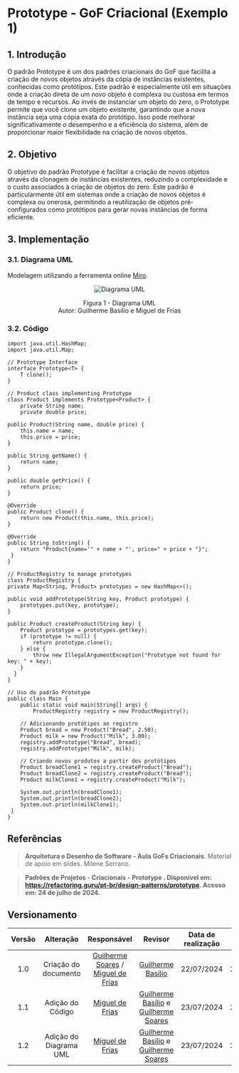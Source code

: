 # Prototype - GoF Criacional (Exemplo 1)

## 1. Introdução

O padrão Prototype é um dos padrões criacionais do GoF que facilita a criação de novos objetos através da cópia de instâncias existentes, conhecidas como protótipos. Este padrão é especialmente útil em situações onde a criação direta de um novo objeto é complexa ou custosa em termos de tempo e recursos. Ao invés de instanciar um objeto do zero, o Prototype permite que você clone um objeto existente, garantindo que a nova instância seja uma cópia exata do protótipo. Isso pode melhorar significativamente o desempenho e a eficiência do sistema, além de proporcionar maior flexibilidade na criação de novos objetos.

## 2. Objetivo

O objetivo do padrão Prototype é facilitar a criação de novos objetos através da clonagem de instâncias existentes, reduzindo a complexidade e o custo associados à criação de objetos do zero. Este padrão é particularmente útil em sistemas onde a criação de novos objetos é complexa ou onerosa, permitindo a reutilização de objetos pré-configurados como protótipos para gerar novas instâncias de forma eficiente.

## 3. Implementação


### 3.1. Diagrama UML
Modelagem utilizando a ferramenta online [Miro](https://miro.com/app/board/).

<div align = "center"><img src="" alt="Diagrama UML">
<p>Figura 1 - Diagrama UML<br> Autor: Guilherme Basilio e Miguel de Frias</p></div>

### 3.2. Código

    import java.util.HashMap;
    import java.util.Map;

    // Prototype Interface
    interface Prototype<T> {
        T clone();
    }

    // Product class implementing Prototype
    class Product implements Prototype<Product> {
        private String name;
        private double price;

    public Product(String name, double price) {
        this.name = name;
        this.price = price;
    }

    public String getName() {
        return name;
    }

    public double getPrice() {
        return price;
    }

    @Override
    public Product clone() {
        return new Product(this.name, this.price);
    }

    @Override
    public String toString() {
        return "Product{name='" + name + "', price=" + price + "}";
     }
    }

    // ProductRegistry to manage prototypes
    class ProductRegistry {
    private Map<String, Product> prototypes = new HashMap<>();

    public void addPrototype(String key, Product prototype) {
        prototypes.put(key, prototype);
    }

    public Product createProduct(String key) {
        Product prototype = prototypes.get(key);
        if (prototype != null) {
            return prototype.clone();
        } else {
            throw new IllegalArgumentException("Prototype not found for key: " + key);
        }
      }
    }

    // Uso do padrão Prototype
    public class Main {
        public static void main(String[] args) {
            ProductRegistry registry = new ProductRegistry();

        // Adicionando protótipos ao registro
        Product bread = new Product("Bread", 2.50);
        Product milk = new Product("Milk", 3.00);
        registry.addPrototype("Bread", bread);
        registry.addPrototype("Milk", milk);

        // Criando novos produtos a partir dos protótipos
        Product breadClone1 = registry.createProduct("Bread");
        Product breadClone2 = registry.createProduct("Bread");
        Product milkClone1 = registry.createProduct("Milk");

        System.out.println(breadClone1);
        System.out.println(breadClone2);
        System.out.println(milkClone1);
     }
    }

## Referências

> **Arquitetura e Desenho de Software - Aula GoFs Criacionais**. Material de apoio em slides. Milene Serrano.

> **Padrões de Projetos - Criacionais - Prototype . Disponível em: <https://refactoring.guru/pt-br/design-patterns/prototype>. Acesso em: 24 de julho de 2024.**

## Versionamento

| Versão | Alteração |  Responsável  | Revisor | Data de realização | Data de revisão |
| :------: | :---: | :-----: | :----: | :----: | :-----: |
| 1.0 | Criação do documento | [Guilherme Soares](https://github.com/GuilhermeSoaress) / [Miguel de Frias](https://github.com/migueldefrias) | [Guilherme Basílio](https://github.com/GuilhermeBES) | 22/07/2024 | 22/07/2024 |
| 1.1 | Adição do Código | [Miguel de Frias](https://github.com/migueldefrias) | [Guilherme Basílio](https://github.com/GuilhermeBES) e [Guilherme Soares](https://github.com/GuilhermeSoaress)| 23/07/2024 | 24/07/2024 |
| 1.2 | Adição do Diagrama UML | [Miguel de Frias](https://github.com/migueldefrias) | [Guilherme Basílio](https://github.com/GuilhermeBES) e [Guilherme Soares](https://github.com/GuilhermeSoaress)| 23/07/2024 | 24/07/2024 |